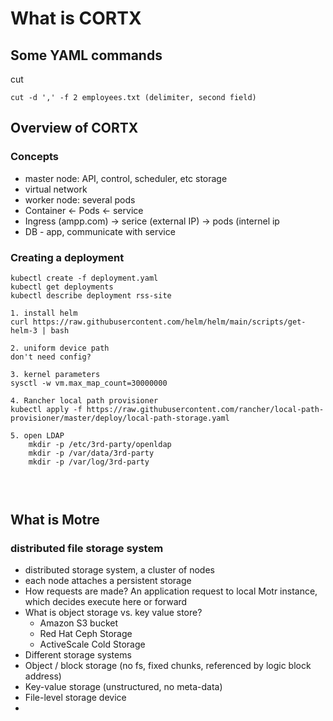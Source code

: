 # What is CORTX

## Some YAML commands
cut 
```
cut -d ',' -f 2 employees.txt (delimiter, second field)
```

## Overview of CORTX
### Concepts 
- master node: API, control, scheduler, etc storage
- virtual network
- worker node: several pods
- Container <- Pods <- service
- Ingress (ampp.com) -> serice (external IP) -> pods (internel ip
- DB - app, communicate with service 

### Creating a deployment
```
kubectl create -f deployment.yaml
kubectl get deployments
kubectl describe deployment rss-site

1. install helm
curl https://raw.githubusercontent.com/helm/helm/main/scripts/get-helm-3 | bash

2. uniform device path 
don't need config?

3. kernel parameters
sysctl -w vm.max_map_count=30000000

4. Rancher local path provisioner
kubectl apply -f https://raw.githubusercontent.com/rancher/local-path-provisioner/master/deploy/local-path-storage.yaml

5. open LDAP
    mkdir -p /etc/3rd-party/openldap
    mkdir -p /var/data/3rd-party
    mkdir -p /var/log/3rd-party

```

## 
```


```



## What is Motre
### distributed file storage system 
- distributed storage system, a cluster of nodes 
- each node attaches a persistent storage
- How requests are made? An application request to local Motr instance, which decides execute here or forward 
- What is object storage vs. key value store? 
  - Amazon S3 bucket 
  - Red Hat Ceph Storage
  - ActiveScale Cold Storage
- Different storage systems
-   Object / block storage (no fs, fixed chunks, referenced by logic block address)
-   Key-value storage (unstructured, no meta-data)  
-   File-level storage device 
-   
